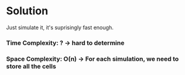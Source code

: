 # Solution

Just simulate it, it's suprisingly fast enough.

### Time Complexity: ? -> hard to determine
### Space Complexity: O(n) -> For each simulation, we need to store all the cells